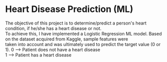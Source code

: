 # Heart Disease Prediction (ML)
The objective of this project is to determine/predict a person's heart condition, if he/she has a heart disease or not.  
To achieve this, I have implemented a Logistic Regression ML model. Based on the dataset acquired from Kaggle, sample features were  
taken into account and was ultimately used to predict the target value (0 or 1). 
0 --> Patient does not have a heart disease  
1 --> Patient has a heart disease<br><br>

